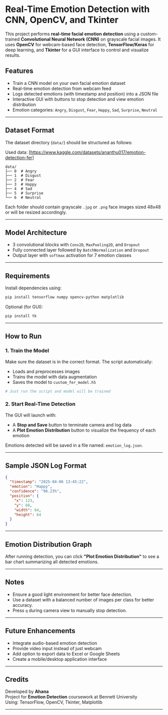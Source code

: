 # Real-Time Emotion Detection with CNN, OpenCV, and Tkinter

This project performs **real-time facial emotion detection** using a custom-trained **Convolutional Neural Network (CNN)** on grayscale facial images. It uses **OpenCV** for webcam-based face detection, **TensorFlow/Keras** for deep learning, and **Tkinter** for a GUI interface to control and visualize results.

## Features

- Train a CNN model on your own facial emotion dataset
- Real-time emotion detection from webcam feed
- Logs detected emotions (with timestamp and position) into a JSON file
- Interactive GUI with buttons to stop detection and view emotion distribution
- Emotion categories: `Angry`, `Disgust`, `Fear`, `Happy`, `Sad`, `Surprise`, `Neutral`

---

## Dataset Format

The dataset directory (`data/`) should be structured as follows:

Used data: [https://www.kaggle.com/datasets/ananthu017/emotion-detection-fer]

```
data/
├── 0  # Angry
├── 1  # Disgust
├── 2  # Fear
├── 3  # Happy
├── 4  # Sad
├── 5  # Surprise
└── 6  # Neutral
```

Each folder should contain grayscale `.jpg` or `.png` face images sized 48x48 or will be resized accordingly.

---

## Model Architecture

- 3 convolutional blocks with `Conv2D`, `MaxPooling2D`, and `Dropout`
- Fully connected layer followed by `BatchNormalization` and `Dropout`
- Output layer with `softmax` activation for 7 emotion classes

---

## Requirements

Install dependencies using:

```bash
pip install tensorflow numpy opencv-python matplotlib
```

Optional (for GUI):

```bash
pip install tk
```

---

## How to Run

### 1. **Train the Model**

Make sure the dataset is in the correct format. The script automatically:

- Loads and preprocesses images
- Trains the model with data augmentation
- Saves the model to `custom_fer_model.h5`

```python
# Just run the script and model will be trained
```

### 2. **Start Real-Time Detection**

The GUI will launch with:

- A **Stop and Save** button to terminate camera and log data
- A **Plot Emotion Distribution** button to visualize the frequency of each emotion

Emotions detected will be saved in a file named: `emotion_log.json`.

---

## Sample JSON Log Format

```json
{
  "timestamp": "2025-04-06 13:45:22",
  "emotion": "Happy",
  "confidence": "96.23%",
  "position": {
    "x": 123,
    "y": 88,
    "width": 64,
    "height": 64
  }
}
```

---

## Emotion Distribution Graph

After running detection, you can click **"Plot Emotion Distribution"** to see a bar chart summarizing all detected emotions.

---

## Notes

- Ensure a good light environment for better face detection.
- Use a dataset with a balanced number of images per class for better accuracy.
- Press `q` during camera view to manually stop detection.

---

## Future Enhancements

- Integrate audio-based emotion detection
- Provide video input instead of just webcam
- Add option to export data to Excel or Google Sheets
- Create a mobile/desktop application interface

---

## Credits

Developed by **Ahana**  
Project for **Emotion Detection** coursework at Bennett University  
Using: TensorFlow, OpenCV, Tkinter, Matplotlib

---
